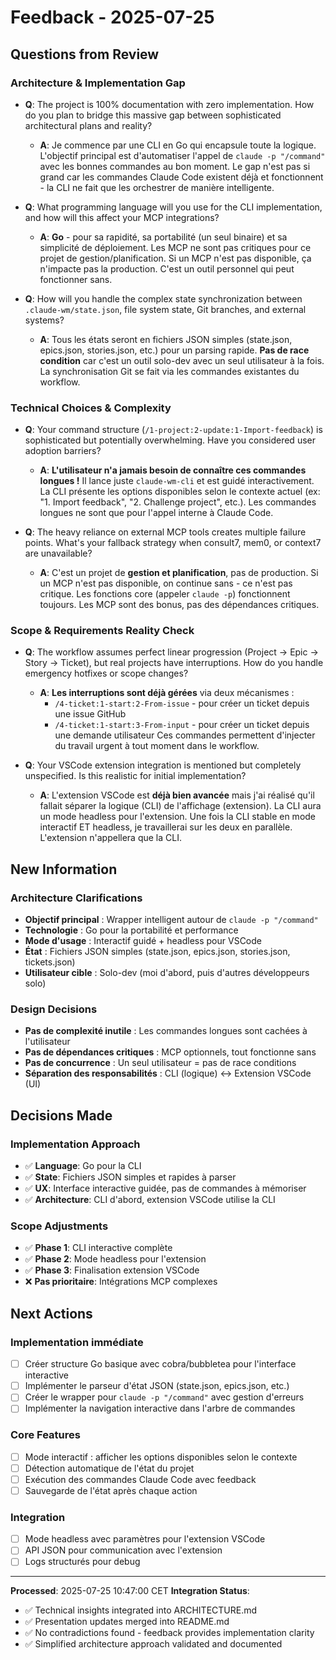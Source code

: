 # Feedback - 2025-07-25

## Questions from Review

### Architecture & Implementation Gap
- **Q**: The project is 100% documentation with zero implementation. How do you plan to bridge this massive gap between sophisticated architectural plans and reality?
  - **A**: Je commence par une CLI en Go qui encapsule toute la logique. L'objectif principal est d'automatiser l'appel de `claude -p "/command"` avec les bonnes commandes au bon moment. Le gap n'est pas si grand car les commandes Claude Code existent déjà et fonctionnent - la CLI ne fait que les orchestrer de manière intelligente.
  
- **Q**: What programming language will you use for the CLI implementation, and how will this affect your MCP integrations?
  - **A**: **Go** - pour sa rapidité, sa portabilité (un seul binaire) et sa simplicité de déploiement. Les MCP ne sont pas critiques pour ce projet de gestion/planification. Si un MCP n'est pas disponible, ça n'impacte pas la production. C'est un outil personnel qui peut fonctionner sans.

- **Q**: How will you handle the complex state synchronization between `.claude-wm/state.json`, file system state, Git branches, and external systems?
  - **A**: Tous les états seront en fichiers JSON simples (state.json, epics.json, stories.json, etc.) pour un parsing rapide. **Pas de race condition** car c'est un outil solo-dev avec un seul utilisateur à la fois. La synchronisation Git se fait via les commandes existantes du workflow.

### Technical Choices & Complexity
- **Q**: Your command structure (`/1-project:2-update:1-Import-feedback`) is sophisticated but potentially overwhelming. Have you considered user adoption barriers?
  - **A**: **L'utilisateur n'a jamais besoin de connaître ces commandes longues !** Il lance juste `claude-wm-cli` et est guidé interactivement. La CLI présente les options disponibles selon le contexte actuel (ex: "1. Import feedback", "2. Challenge project", etc.). Les commandes longues ne sont que pour l'appel interne à Claude Code.

- **Q**: The heavy reliance on external MCP tools creates multiple failure points. What's your fallback strategy when consult7, mem0, or context7 are unavailable?
  - **A**: C'est un projet de **gestion et planification**, pas de production. Si un MCP n'est pas disponible, on continue sans - ce n'est pas critique. Les fonctions core (appeler `claude -p`) fonctionnent toujours. Les MCP sont des bonus, pas des dépendances critiques.

### Scope & Requirements Reality Check
- **Q**: The workflow assumes perfect linear progression (Project → Epic → Story → Ticket), but real projects have interruptions. How do you handle emergency hotfixes or scope changes?
  - **A**: **Les interruptions sont déjà gérées** via deux mécanismes :
    - `/4-ticket:1-start:2-From-issue` - pour créer un ticket depuis une issue GitHub
    - `/4-ticket:1-start:3-From-input` - pour créer un ticket depuis une demande utilisateur
    Ces commandes permettent d'injecter du travail urgent à tout moment dans le workflow.

- **Q**: Your VSCode extension integration is mentioned but completely unspecified. Is this realistic for initial implementation?
  - **A**: L'extension VSCode est **déjà bien avancée** mais j'ai réalisé qu'il fallait séparer la logique (CLI) de l'affichage (extension). La CLI aura un mode headless pour l'extension. Une fois la CLI stable en mode interactif ET headless, je travaillerai sur les deux en parallèle. L'extension n'appellera que la CLI.

## New Information

### Architecture Clarifications
- **Objectif principal** : Wrapper intelligent autour de `claude -p "/command"`
- **Technologie** : Go pour la portabilité et performance
- **Mode d'usage** : Interactif guidé + headless pour VSCode
- **État** : Fichiers JSON simples (state.json, epics.json, stories.json, tickets.json)
- **Utilisateur cible** : Solo-dev (moi d'abord, puis d'autres développeurs solo)

### Design Decisions
- **Pas de complexité inutile** : Les commandes longues sont cachées à l'utilisateur
- **Pas de dépendances critiques** : MCP optionnels, tout fonctionne sans
- **Pas de concurrence** : Un seul utilisateur = pas de race conditions
- **Séparation des responsabilités** : CLI (logique) ↔ Extension VSCode (UI)

## Decisions Made

### Implementation Approach
- ✅ **Language**: Go pour la CLI
- ✅ **State**: Fichiers JSON simples et rapides à parser
- ✅ **UX**: Interface interactive guidée, pas de commandes à mémoriser
- ✅ **Architecture**: CLI d'abord, extension VSCode utilise la CLI

### Scope Adjustments
- ✅ **Phase 1**: CLI interactive complète
- ✅ **Phase 2**: Mode headless pour l'extension
- ✅ **Phase 3**: Finalisation extension VSCode
- ❌ **Pas prioritaire**: Intégrations MCP complexes

## Next Actions

### Implementation immédiate
- [ ] Créer structure Go basique avec cobra/bubbletea pour l'interface interactive
- [ ] Implémenter le parseur d'état JSON (state.json, epics.json, etc.)
- [ ] Créer le wrapper pour `claude -p "/command"` avec gestion d'erreurs
- [ ] Implémenter la navigation interactive dans l'arbre de commandes

### Core Features
- [ ] Mode interactif : afficher les options disponibles selon le contexte
- [ ] Détection automatique de l'état du projet
- [ ] Exécution des commandes Claude Code avec feedback
- [ ] Sauvegarde de l'état après chaque action

### Integration
- [ ] Mode headless avec paramètres pour l'extension VSCode
- [ ] API JSON pour communication avec l'extension
- [ ] Logs structurés pour debug

---

**Processed**: 2025-07-25 10:47:00 CET
**Integration Status**: 
- ✅ Technical insights integrated into ARCHITECTURE.md
- ✅ Presentation updates merged into README.md
- ✅ No contradictions found - feedback provides implementation clarity
- ✅ Simplified architecture approach validated and documented